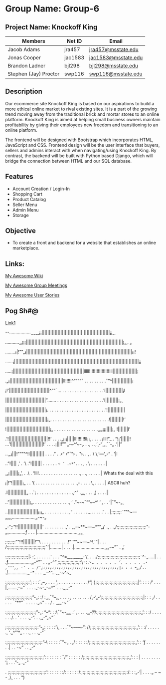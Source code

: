 # Group Name: Group-6
## Project Name: Knockoff King

| Members         | Net ID  | Email               |
| --------------- | ------- | ------------------- |
| Jacob Adams     | jra457  | jra457@msstate.edu  |
| Jonas Cooper    | jac1583 | jac1583@msstate.edu |
| Brandon Ladner  | bjl298  | bjl298@msstate.edu  |
| Stephen (Jay) Proctor | swp116  | swp116@msstate.edu  |


## Description

Our ecommerce site Knockoff King is based on our aspirations to build a more ethical online market to rival existing sites. It is a part of the growing trend moving away from the traditional brick and mortar stores to an online platform. Knockoff King is aimed at helping small business owners maintain profitability by giving their employees new freedom and transitioning to an online platform.  

The frontend will be designed with Bootstrap which incorporates HTML, JavaScript and CSS. Frontend design will be the user interface that buyers, sellers and admins interact with when navigating/using Knockoff King. By contrast, the backend will be built with Python based Django, which will bridge the connection between HTML and our SQL database. 

## Features

* Account Creation / Login-In
* Shopping Cart
* Product Catalog
* Seller Menu
* Admin Menu
* Storage 

## Objective

* To create a front and backend for a website that establishes an online marketplace. 

## Links:
[My Awesome Wiki](../../wiki)

[My Awesome Group Meetings](../../wiki/Group-Meetings)

[My Awesome User Stories](../../wiki/User-Stories)

## Pog Sh#@
[Link1](https://twitter.com/realDonaldTrump/status/1325099845045071873)

--……………..¸„„„„¡¡|||||||||||||||||||||||||||||||||||||||||||||||¡¡„¸

………..¸„¡¡¡|||||||||||||||||||||||||||||||||||||||||||||||||||||||||||||||||||¡„¸. „

……..¡|!””„¡|||||||||||||||||||||||||||||||||||||||||||||||||||||||||||||||||||||||||¡¡!

……¡||||||||||||||||||||||||||||||||||||||||||||||||||||||||||||||||||||||||||||||||||||||¡¡

…..¡|||||||||||||||||||||||||||||||||||||||||||||||||lllll!!!!!!!!!!!!!!!!!ll|||||||||||||||||¡

.„¡|||||||||||||||||||||||||||||||||||||ll!!!!!^””””¯ . . . . . . . . .¯”^||||||||||||||¡

¡!’||||||||||||||||||||||||||||^””¯… . . . . . . . . . . . . . . . . .’l||||||||||||¡l

||||||||||||||||||||||||||||”……. . . . . . . . . . . . . . . . . . . .’l|||||||||¡„¸

||||||||||||||||||||||||||||¡. . . . . . . . . . . . . . . . . . . . . . . .’!||||||||||||

|||||||||||||||||||||||||||||¡„. . . . . . . . . . . . . . . . . . . . . . . .!|||||||||!’

!||||||||||||||||||||||||||||||¡„ . . . . . . . . . . . . . . . . . .¸„„¡¡¡||||¡„ !|||||||l’

.’!|||||||||||||||||||||||||||!!’ . . . .„¡¡¡|||||ll!!!!!!!ll¡¡¸ . . . . ¡lll!”_ . ”!¡’||||||!
...’!||||||||||||||||||||||!’ . . . .¡||!!”” „-~^’~-¸. . ., . .,’¸-“¸„¸¯`-„ .’||”

..¸„¡|||!””””^!l|||||||||| . . . .” . .‹“ ‹”¯”› . `’›. . , . \ \¸‘—‘„-“ . ‘|l

..”!|||| ,’ . ‘\ .”!||||||| . . . . . . `~ ¯ .~*’`. . . , . \ . . . . . . |

¸„¡||||||¡„’, . .\ . ‘!ll!. . . . . . . . . . . . . . . . ., . .\, . . . . . | Whats the deal with this

¡|!”!|||||||¡„ . . ‘( . . . . . . . . . . . . . . . . .¸- . . . . \¸ . . . . | ASCII huh?

.l|||||||||||||„ . .`¡ . . . . . . . . . . . . . . .,^” .¸„¸ . . . ,) . . . .|

..”||||||||||||||¡„. . . . . . . . . . . . . . ., ‘ .”~-~¯””~–^’ ‘ , . . ‘|¯”~-„¸

..|||||||||||||||||||||¡¡¡„ . . . . . . . . . ., ‘ . . . . . . _ . . . . .’ . . |;:;:;:;:¯””^~––„„„¸………………¸„-~-„

„-“;:”!!|||||||||||||||||’ . . . . . . . . .,’ . „„–~**~––~*””„¡’ ., . .,/:;:;:;:;:;:;:;:;:;:;:;:”-„_…......….ƒ . . . |…………………………..¸„„¸

;:;:;:;:””!!!||||||||!”’\ . . . . . . . . . . .!”¯””~~––~^\¯”| . . . /:;:;:;:;:;:;:;:;:;:;:;:;:;:;:;¯’|………| . . . .|……………………¸„„-~”¯ . „’

:;:;:;:;:;:;:;:;:;|: :’\, . . . . . .‘ . . . ”^=„„„¸___¸„-“/, . . ./;:;:;:;:;:;:;:;:;:;:;:;:;:;:;:;:;¯^-„…..| . . .ƒ………………¸„–^”¯ . . _„-^”
;:;:;:;:;:;:;:;:;:’¡: : :`-„ . . . . . ‘, . . . . .- ,¯¯¯,, -‘ . . /’¡:;:;:;:;:;:;:;:;:;:;:;:;:;:;:;:;:;|: : : `-„,/ . . .|…………...¸„-* . . . ¸„–^”…_„„-~^~„

:;:;:;:;:;:;:;:;:;:’\; : : :`„–¸. . . . ’, . . . . . . . . . . . ./”) );:;:;:;:;:;:;:;:;:;:;:;:;:;:;:;:;|’: : : : /’ . . . |¸…….¸–~”¯. . . .„-~-„-~^”¯. . ._¸„-“

;:;:;:;:;:;:;:;:;:;:;”-„: :/ :¸„¸¯”–„¸ . . . . , . . . . . . . /„-‘„-‘;:;:;:;:;:;:;:;:;:;:;:;:;:;:;:;:;|: : : ,/ . . . . . ¯”**”¯ . . . . .„~” . . / . ¸¸„„-~”¯

:;:;:;:;:;:;:;:;:;:;:;:;”-„\: “–“: : :\¯”~-„„¸ .’ , . . . .¸„-‘/’/:;:;:;:;:;:;:;:;:;:;:;:;:;:;:;:;:;:„’: : :/ . . . . . . ./. . ‘ . . . .„-“. . .¸„-“„~”¯

;:;:;:;:;:;:;:;:;:;:;:;:;:”-„\: : : : :’\¸ . . .¯”~–––~”: //;:;:;:;:;:;:;:;:;:;:;:;:;:;:;:;:;:;:„’: : :/ . . . . . ., ‘.„^”’*„ . . ., . . .„-“¯

:;:;:;:;:;:;:;:;:;:;:;:;:;:;:”-\ : : : : :¯”~„ . ,/ : : : : :/;:;:;:;:;:;:;:;:;:;:;:;:;:;:;:;:;:;:„’: : ‘ƒ . . . . . . . .| . . \-~” . . „-“

\:;:;:;:;:;:;:;:;:;:;:;:;:;:;:;’\: : : : : : : ¯/” : : : : : /;:;:;:;:;:;:;:;:;:;:;:;:;:;:;:;:;:;:„’: : : | . . . . . . . . ‘¡ . . .”-„ .„-”

. \;:;:;:;:;:;:;:;:;:;:;:;:;:;:;:’\: : : : : : :/: : : : : :/:;:;:;:;:;:;:;:;:;:;:;:;:;:;:;:;:;:;:/: : :„-‘| . . . .„ – ~ - ,\¸ . . . “)
